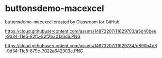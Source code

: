 # buttonsdemo-macexcel
buttonsdemo-macexcel created by Classroom for GitHub

https://cloud.githubusercontent.com/assets/14873207/11629703/a5d40bee-9d34-11e5-82fc-82f2b301a6d6.PNG

https://cloud.githubusercontent.com/assets/14873207/11629734/d890b4d8-9d34-11e5-879c-7022a642903e.PNG
